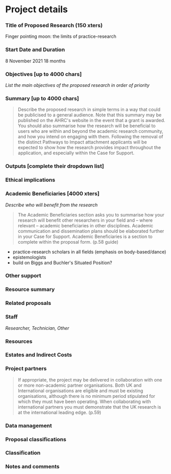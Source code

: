 # Project details #

### Title of Proposed Research (150 xters)

Finger pointing moon: the limits of practice-research

### Start Date and Duration 

8 November 2021
18 months

### Objectives [up to 4000 chars] ###

_List the main objectives of the proposed research in order of priority_



### Summary [up to 4000 chars] 

>Describe the proposed research in simple terms in a way that could be publicised to a general audience. Note that this summary may be published on the AHRC's website in the event that a grant is awarded. You should also summarise how the research will be beneficial to users who are within and beyond the academic research community, and how you intend on engaging with them. Following the removal of the distinct Pathways to Impact attachment applicants will be expected to show how the research provides impact throughout the application, and especially within the Case for Support.

### Outputs [complete their dropdown list] 


### Ethical implications


### Academic Beneficiaries [4000 xters] ###

_Describe who will benefit from the research_

>The Academic Beneficiaries section asks you to summarise how your research will benefit other researchers in your field and – where relevant – academic beneficiaries in other disciplines. Academic communication and dissemination plans should be elaborated further in your Case for Support. Academic Beneficiaries is a section to complete within the proposal form. (p.58 guide)

- practice-research scholars in all fields (emphasis on body-based/dance)
- epistemologists
- build on Biggs and Buchler's Situated Position? 

### Other support 

### Resource summary

### Related proposals

### Staff 

_Researcher, Technician, Other_

### Resources

### Estates and Indirect Costs 



### Project partners

>If appropriate, the project may be delivered in collaboration with one or more non-academic partner organisations. Both UK and International organisations are eligible and must be existing organisations, although there is no minimum period stipulated for which they must have been operating. When collaborating with international partners you must demonstrate that the UK research is at the international leading edge. (p.59)

### Data management

### Proposal classifications 

### Classification

### Notes and comments


